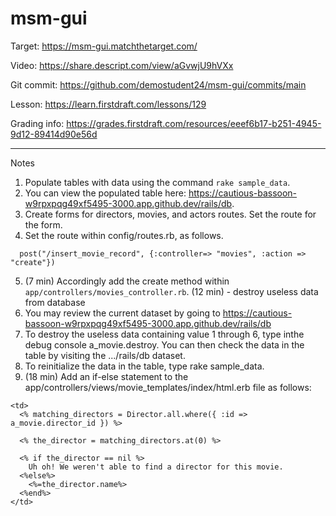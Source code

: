 # msm-gui

Target: https://msm-gui.matchthetarget.com/

Video: https://share.descript.com/view/aGvwjU9hVXx

Git commit: https://github.com/demostudent24/msm-gui/commits/main

Lesson: https://learn.firstdraft.com/lessons/129

Grading info: https://grades.firstdraft.com/resources/eeef6b17-b251-4945-9d12-89414d90e56d

<hr>

Notes

1. Populate tables with data using the command `rake sample_data`.
2. You can view the populated table here: https://cautious-bassoon-w9rpxpqg49xf5495-3000.app.github.dev/rails/db.
3. Create forms for directors, movies, and actors routes. Set the route for the form. 
4. Set the route within config/routes.rb, as follows.

```
  post("/insert_movie_record", {:controller=> "movies", :action => "create"})
```

5. (7 min) Accordingly add the create method within `app/controllers/movies_controller.rb`. (12 min) - destroy useless data from database
6. You may review the current dataset by going to https://cautious-bassoon-w9rpxpqg49xf5495-3000.app.github.dev/rails/db
7. To destroy the useless data containing value 1 through 6, type inthe debug console a_movie.destroy. You can then check the data in the table by visiting the .../rails/db dataset.
8. To reinitialize the data in the table, type rake sample_data.
9. (18 min) Add an if-else statement to the app/controllers/views/movie_templates/index/html.erb file as follows:
```
<td>
  <% matching_directors = Director.all.where({ :id => a_movie.director_id }) %>
  
  <% the_director = matching_directors.at(0) %>

  <% if the_director == nil %>
    Uh oh! We weren't able to find a director for this movie.
  <%else%>
    <%=the_director.name%>
  <%end%>
</td>
```
